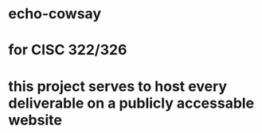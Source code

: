 # echo-cowsay
# for CISC 322/326
# this project serves to host every deliverable on a publicly accessable website
